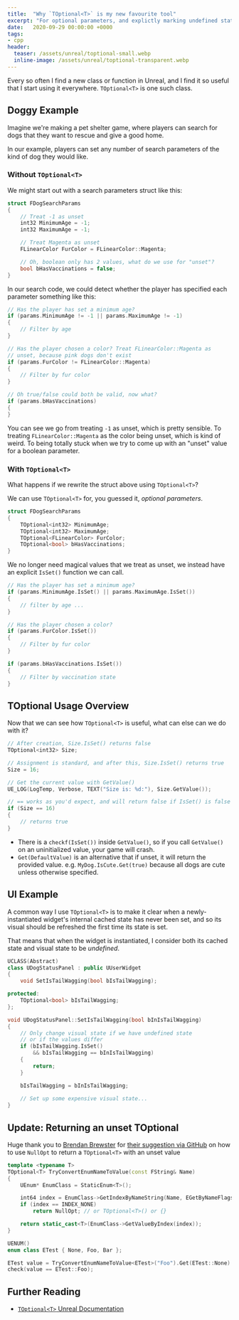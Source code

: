 ```yaml
---
title:  "Why `TOptional<T>` is my new favourite tool"
excerpt: "For optional parameters, and explictly marking undefined state."
date:   2020-09-29 00:00:00 +0000
tags:
- cpp
header:
  teaser: /assets/unreal/toptional-small.webp
  inline-image: /assets/unreal/toptional-transparent.webp
---
```


Every so often I find a new class or function in Unreal, and I find it so
useful that I start using it everywhere. `TOptional<T>` is one such class.

## Doggy Example

Imagine we're making a pet shelter game, where players can search for dogs
that they want to rescue and give a good home.

In our example, players can set any number of search parameters of the kind of
dog they would like.

### Without `TOptional<T>`

We might start out with a search parameters struct like this:

```cpp
struct FDogSearchParams
{
	// Treat -1 as unset
	int32 MinimumAge = -1;
	int32 MaximumAge = -1;

	// Treat Magenta as unset
	FLinearColor FurColor = FLinearColor::Magenta;

	// Oh, boolean only has 2 values, what do we use for "unset"?
	bool bHasVaccinations = false;
}
```

In our search code, we could detect whether the player has specified each
parameter something like this:

```cpp
// Has the player has set a minimum age?
if (params.MinimumAge != -1 || params.MaximumAge != -1)
{
	// Filter by age
}

// Has the player chosen a color? Treat FLinearColor::Magenta as
// unset, because pink dogs don't exist
if (params.FurColor != FLinearColor::Magenta)
{
	// Filter by fur color
}

// Oh true/false could both be valid, now what?
if (params.bHasVaccinations)
{
}
```

You can see we go from treating `-1` as unset, which is pretty sensible. To treating
`FLinearColor::Magenta` as the color being unset, which is kind of weird. To being totally stuck when we try to come up with an
"unset" value for a boolean parameter.

### With `TOptional<T>`

What happens if we rewrite the struct above using `TOptional<T>`?

We can use `TOptional<T>` for, you guessed it, _optional parameters_.

```cpp
struct FDogSearchParams
{
	TOptional<int32> MinimumAge;
	TOptional<int32> MaximumAge;
	TOptional<FLinearColor> FurColor;
	TOptional<bool> bHasVaccinations;
}
```

We no longer need magical values that we treat as unset, we instead have an
explicit `IsSet()` function we can call.

```cpp
// Has the player has set a minimum age?
if (params.MinimumAge.IsSet() || params.MaximumAge.IsSet())
{
	// filter by age ...
}

// Has the player chosen a color?
if (params.FurColor.IsSet())
{
	// Filter by fur color
}

if (params.bHasVaccinations.IsSet())
{
	// Filter by vaccination state
}
```


## TOptional<T> Usage Overview

Now that we can see how `TOptional<T>` is useful, what can else can we do with
it?

```cpp
// After creation, Size.IsSet() returns false
TOptional<int32> Size;

// Assignment is standard, and after this, Size.IsSet() returns true
Size = 16;

// Get the current value with GetValue()
UE_LOG(LogTemp, Verbose, TEXT("Size is: %d:"), Size.GetValue());

// == works as you'd expect, and will return false if IsSet() is false
if (Size == 16)
{
	// returns true
}
```

- There is a `checkf(IsSet())` inside  `GetValue()`, so if you call
  `GetValue()` on an uninitialized value, your game will crash.
- `Get(DefaultValue)` is an alternative that if unset, it will return the
  provided value. e.g. `MyDog.IsCute.Get(true)` because all dogs are cute
  unless otherwise specified.



## UI Example

A common way I use `TOptional<T>` is to make it clear when a newly-instantiated
widget's internal cached state has never been set, and so its visual should be
refreshed the first time its state is set.

That means that when the widget is instantiated, I consider both its cached
state and visual state to be _undefined_.

```cpp
UCLASS(Abstract)
class UDogStatusPanel : public UUserWidget
{
	void SetIsTailWagging(bool bIsTailWagging);

protected:
	TOptional<bool> bIsTailWagging;
};
```

```cpp
void UDogStatusPanel::SetIsTailWagging(bool bInIsTailWagging)
{
	// Only change visual state if we have undefined state
	// or if the values differ
	if (bIsTailWagging.IsSet()
		&& bIsTailWagging == bInIsTailWagging)
	{
		return;
	}

	bIsTailWagging = bInIsTailWagging;
		
	// Set up some expensive visual state...
}
```

## Update: Returning an unset TOptional<T>

Huge thank you to [Brendan Brewster](https://github.com/bjbrewster) for [their suggestion via GitHub](https://github.com/benui-dev/benui-site/issues/28) on how to use `NullOpt` to return a `TOptional<T>` with an unset value

```cpp
template <typename T>
TOptional<T> TryConvertEnumNameToValue(const FString& Name)
{
	UEnum* EnumClass = StaticEnum<T>();

	int64 index = EnumClass->GetIndexByNameString(Name, EGetByNameFlags::CaseSensitive);
	if (index == INDEX_NONE)
		return NullOpt; // or TOptional<T>() or {}

	return static_cast<T>(EnumClass->GetValueByIndex(index));
}

UENUM()
enum class ETest { None, Foo, Bar };

ETest value = TryConvertEnumNameToValue<ETest>("Foo").Get(ETest::None)
check(value == ETest::Foo);
```


## Further Reading

* [`TOptional<T>` Unreal Documentation](https://docs.unrealengine.com/en-US/API/Runtime/Core/Misc/TOptional/index.html)
